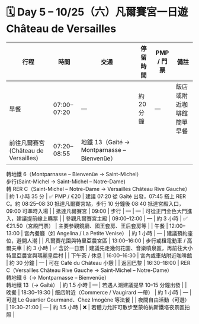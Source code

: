 # 🗓️ Day 5 – 10/25（六）凡爾賽宮一日遊 Château de Versailles

| 行程 | 時間 | 交通 | 停留時間 | PMP / 門票 | 備註 |
|------|------|------|-----------|-------------|------|
| 早餐 | 07:00–07:20 | — | 約 20 分鐘 | — | 飯店或附近咖啡館簡單早餐 |
| 前往凡爾賽宮 (Château de Versailles) | 07:20–08:55 | 地鐵 13（Gaîté → Montparnasse – Bienvenüe）<br>
轉地鐵 6（Montparnasse – Bienvenüe → Saint-Michel）<br>
步行(Saint-Michel → Saint-Michel – Notre-Dame)<br>
轉 RER C（Saint-Michel – Notre-Dame → Versailles Château Rive Gauche） | 約 1 小時 35 分 | ✅ PMP / €20 | 建議 07:20 從 Gaîté 出發，07:45 搭上 RER C。約 08:25–08:30 抵達凡爾賽宮站，步行 10 分鐘後 08:40 抵達宮殿入口，09:00 可準時入場 |
| 抵達凡爾賽宮 | 09:00 | 步行 | — | — | 可從正門金色大門進入，建議提前線上購票 |
| 參觀凡爾賽宮主殿 | 09:00–12:00 | — | 約 3 小時 | ✅ €21.50（宮殿門票） | 主要參觀鏡廳、國王套房、王后套房等 |
| 午餐 | 12:00–13:00 | 宮內餐廳（如 Angelina / La Petite Venise） | 約 1 小時 | — | 建議預約座位，避開人潮 |
| 凡爾賽花園與特里亞農宮區 | 13:00–16:00 | 步行或租電動車 / 高爾夫車 | 約 3 小時 | ✅ 含於一日票 | 建議先走幾何花園、音樂噴泉區，再前往大小特里亞農宮與瑪麗皇后村 |
| 下午茶 / 休息 | 16:00–16:30 | 宮內或車站附近咖啡館 | 約 30 分鐘 | — | 可在 Café du Château 小憩 |
| 返回巴黎 | 16:30–18:00 | RER C（Versailles Château Rive Gauche → Saint-Michel – Notre-Dame）<br>轉地鐵 6（→ Montparnasse – Bienvenüe）<br>轉地鐵 13（→ Gaîté） | 約 1.5 小時 | — | 若遇人潮建議提早 10–15 分鐘出發 |
| 晚餐 | 18:30–19:30 | 飯店附近（Commerce / Vaugirard 一帶） | 約 1 小時 | — | 可選 Le Quartier Gourmand、Chez Imogène 等法餐 |
| 夜間自由活動（可選） | 19:30–21:00 | — | 約 1.5 小時 | ❌ | 若體力允許可散步至蒙帕納斯鐵塔夜景區拍照 |
